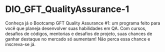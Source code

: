 # DIO_GFT_QualityAssurance-1
Conheça já o Bootcamp GFT Quality Assurance #1: um programa feito para você que planeja desenvolver suas habilidades em QA. Com cursos, desafios de códigos, mentorias e desafios de projeto, suas chances de ganhar destaque no mercado só aumentam! Não perca essa chance e inscreva-se já.

